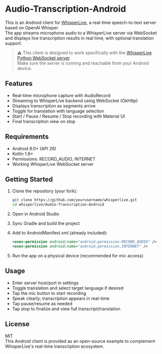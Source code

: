 # Audio-Transcription-Android

This is an Android client for [WhisperLive](https://github.com/collabora/WhisperLive), a real-time speech-to-text server based on OpenAI Whisper.  
The app streams microphone audio to a WhisperLive server via WebSocket and displays live transcription results in real time, with optional translation support.

> ⚠️ This client is designed to work specifically with the [WhisperLive Python WebSocket server](https://github.com/collabora/WhisperLive?tab=readme-ov-file#running-the-server).  
> Make sure the server is running and reachable from your Android device.

## Features

- Real-time microphone capture with AudioRecord
- Streaming to WhisperLive backend using WebSocket (OkHttp)
- Displays transcription as segments arrive
- Toggle for translation with language selection
- Start / Pause / Resume / Stop recording with Material UI
- Final transcription view on stop

## Requirements

- Android 8.0+ (API 26)
- Kotlin 1.8+
- Permissions: RECORD_AUDIO, INTERNET
- Working WhisperLive WebSocket server

## Getting Started

1. Clone the repository (your fork):

   ```bash
   git clone https://github.com/yourusername/whisperlive.git
   cd whisperlive/Audio-Transcription-Android
   ```

2. Open in Android Studio

3. Sync Gradle and build the project

4. Add to AndroidManifest.xml (already included):

   ```xml
   <uses-permission android:name="android.permission.RECORD_AUDIO" />
   <uses-permission android:name="android.permission.INTERNET" />
   ```

5. Run the app on a physical device (recommended for mic access)

## Usage

- Enter server host/port in settings
- Toggle translation and select target language if desired
- Tap the mic button to start recording
- Speak clearly; transcription appears in real-time
- Tap pause/resume as needed
- Tap stop to finalize and view full transcript/translation

## License

MIT  
This Android client is provided as an open-source example to complement WhisperLive's real-time transcription ecosystem.
